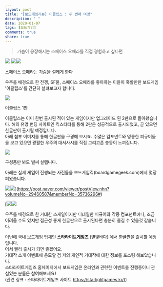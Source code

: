 ```yaml
---
layout: post
title: "[보드게임리뷰] 이클립스 : 두 번째 여명"
description: " "
date: 2020-01-07
tags: [보드게임]
comments: true
share: true
---
```



> 가슴이 웅장해지는 스페이스 오페라를 직접 경험하고 싶다면

![](https://post-phinf.pstatic.net/MjAyMDA5MTZfMjA5/MDAxNjAwMjQwNDk4NTYw.YAOxC7ot6Cm5rtQPcy3L-by3NJo2p0dao1H_h02uPAwg.ICJCJcsD83Dk-Smr4RC3IBSpUHu62sZ3nFjOURKfqvUg.JPEG/%EC%8A%A4%ED%83%80%EC%9B%8C%EC%A6%88.jpg?type=w1200)
![](https://post-phinf.pstatic.net/MjAyMDA5MTZfMSAg/MDAxNjAwMjQwNDk4NTQ4.M_mXGmo5Y8E8kmqUzzsyAR4goi8L8snxgIdRylHO1HYg.yvxMav1J2brN8-WEX-zG4_Pni94f-bIIcsQmSTW8s6wg.JPEG/%EA%B0%80%EC%98%A4%EA%B0%A4.jpg?type=w1200)![](https://post-phinf.pstatic.net/MjAyMDA5MTZfMjk4/MDAxNjAwMjQwNDk4NDk4.7jNhkHgdapG8VbLPVmQMAkWaykbf4LsBi22dhSEbyqEg.ksp_lKyvtMYnTgngau4_FCZoNn0uLocgXxiIzBrpGgwg.JPEG/%EC%8A%A4%ED%83%80%ED%8A%B8%EB%A0%89.jpg?type=w1200)

스페이스 오페라는 가슴을 설레게 한다

우주를 배경으로 한 전쟁, SF물, 스페이스 오페라를 좋아하는 이들이 혹할만한 보드게임 '이클립스'를 간단히 살펴보고자 합니다.

![](https://post-phinf.pstatic.net/MjAyMDA5MTZfMTUy/MDAxNjAwMjQwMTQ5Mzg2.jjJVLz8AQJ-evd5poHOTx6DJKzmpClIgw0bMZjQmXkwg.LPx0cGaUbdJkPT669TEIHHTSl9hdt5RdY_QrePgN7f0g.PNG/ecl1st.png?type=w1200)

이클립스 1판

이클립스는 이미 한번 출시된 적이 있는 게임이지만 업그레이드 된 2판으로 돌아왔습니다. 해외 유명 펀딩 사이트인 킥스타터를 통해 2판은 성공적으로 출시되었고, 곧 있으면 한글판이 출시될 예정입니다.  
아래 첨부 이미지를 통해 한글판을 구경해 보시죠. 수많은 컴포넌트와 영롱한 피규어들을 보고 있으면 광활한 우주의 대서사시를 직접 그리고픈 충동이 느껴집니다.

![](https://post-phinf.pstatic.net/MjAyMDA5MTZfMTc1/MDAxNjAwMjQwMTUwNDQ0.IIHwP200gQCOo8ZkkDN9A7URxa7hOcozuu42h2so-uQg.0a_NuZfNTtsEqNYGU7TAqF43b4SBqFh4zNjXOpcNPfIg.JPEG/eclipse2.jpg?type=w1200)

구성품만 봐도 벌써 설렙니다.  
  
아래는 실제 게임이 진행되는 사진들을 보드게임긱(boardgamegeek.com)에서 몇장 퍼왔습니다.

![](https://post-phinf.pstatic.net/MjAyMDA5MTZfMTgg/MDAxNjAwMjQwMTQ5ODk0.b10u_WKiiJ58Nd3bxuMs0pPd6E6x3OsVwelSMaH18Usg.rCy8ImmC7JCeyVzYsAoIgJdXxzhRlsOxfRzoTjafn4Mg.JPEG/ecplay1.jpg?type=w1200)![](https://post-phinf.pstatic.net/MjAyMDA5MTZfMTQ3/MDAxNjAwMjQwMTQ5NDM5.PqlWOY411I6kFn86V6HjTDxixA_QTAa8sgJ-aDbKNvYg.03PuN1IBJu_SCh-FxipRAoqJFxDjQk_9wK0QrjJShlsg.JPEG/ecplay2.jpg?type=w1200)](https://post.naver.com/viewer/postView.nhn?volumeNo=29460587&memberNo=35736296#)

[![](https://post-phinf.pstatic.net/MjAyMDA5MTZfMTkx/MDAxNjAwMjQwMTUwNDQ0._i8KCptfHsNaUoQVSFradbsB4tt5CwgnQJ-eEk3YCnwg.zwj-HNMnFfUDGaTURAHkit8b5x_WEKxHBxgQ0m8rkssg.JPEG/ecplay3.jpg?type=w1200)![](https://post-phinf.pstatic.net/MjAyMDA5MTZfNDcg/MDAxNjAwMjQwMTUwMzI1.aq5wDatBL-HFX9jyu0PfA2Q4QbIYCWYl3DnXXXan7fAg.rkuZanfxlmUejOmUpVVXWxhj14cICK-KhU4GUFU9Ilkg.JPEG/ecplay4.jpg?type=w1200)

우주를 배경으로 한 거대한 스케일이지만 디테일한 피규어와 각종 컴포넌트에다, 조금 어려울 수도 있지만 접근성 좋게 한글판으로 출시된다면 충분히 즐길 수 있을것 같습니다.  
  
이번에 국내 보드게임 업체인 **스타라이트게임즈** (별빛바다) 에서 한글판을 출시할 예정입니다.  
어서 빨리 출시가 되면 좋겠어요.  
기대작 소개 이벤트에 응모할 겸 저의 개인적 기대작에 대한 정보를 포스팅 해보았습니다.  
스타라이트게임즈 홈페이지에서 보드게임콘 온라인과 관련한 이벤트를 진행중이니 관심있는 분들은 참여해보세요!  
(관련 링크 : 스타라이트게임즈 사이트 [https://starlightgames.kr/)](https://starlightgames.kr/))

